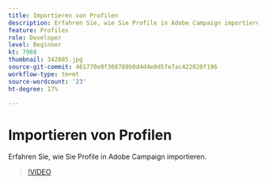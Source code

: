 ```yaml
---
title: Importieren von Profilen
description: Erfahren Sie, wie Sie Profile in Adobe Campaign importieren. (zwischen 60 und 160 Zeichen)
feature: Profiles
role: Developer
level: Beginner
kt: 7968
thumbnail: 342085.jpg
source-git-commit: 461770e8f308780b0d4d4e0d5fe7ac422020f196
workflow-type: tm+mt
source-wordcount: '23'
ht-degree: 17%

---
```



# Importieren von Profilen

Erfahren Sie, wie Sie Profile in Adobe Campaign importieren.

>[!VIDEO](https://video.tv.adobe.com/v/342085?quality=12&learn=on)
